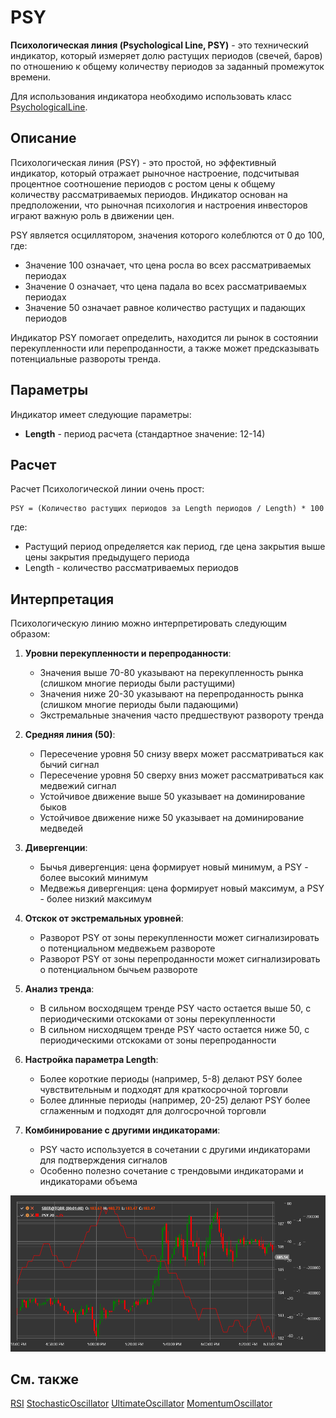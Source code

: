 # PSY

**Психологическая линия (Psychological Line, PSY)** - это технический индикатор, который измеряет долю растущих периодов (свечей, баров) по отношению к общему количеству периодов за заданный промежуток времени.

Для использования индикатора необходимо использовать класс [PsychologicalLine](xref:StockSharp.Algo.Indicators.PsychologicalLine).

## Описание

Психологическая линия (PSY) - это простой, но эффективный индикатор, который отражает рыночное настроение, подсчитывая процентное соотношение периодов с ростом цены к общему количеству рассматриваемых периодов. Индикатор основан на предположении, что рыночная психология и настроения инвесторов играют важную роль в движении цен.

PSY является осциллятором, значения которого колеблются от 0 до 100, где:
- Значение 100 означает, что цена росла во всех рассматриваемых периодах
- Значение 0 означает, что цена падала во всех рассматриваемых периодах
- Значение 50 означает равное количество растущих и падающих периодов

Индикатор PSY помогает определить, находится ли рынок в состоянии перекупленности или перепроданности, а также может предсказывать потенциальные развороты тренда.

## Параметры

Индикатор имеет следующие параметры:
- **Length** - период расчета (стандартное значение: 12-14)

## Расчет

Расчет Психологической линии очень прост:

```
PSY = (Количество растущих периодов за Length периодов / Length) * 100
```

где:
- Растущий период определяется как период, где цена закрытия выше цены закрытия предыдущего периода
- Length - количество рассматриваемых периодов

## Интерпретация

Психологическую линию можно интерпретировать следующим образом:

1. **Уровни перекупленности и перепроданности**:
   - Значения выше 70-80 указывают на перекупленность рынка (слишком многие периоды были растущими)
   - Значения ниже 20-30 указывают на перепроданность рынка (слишком многие периоды были падающими)
   - Экстремальные значения часто предшествуют развороту тренда

2. **Средняя линия (50)**:
   - Пересечение уровня 50 снизу вверх может рассматриваться как бычий сигнал
   - Пересечение уровня 50 сверху вниз может рассматриваться как медвежий сигнал
   - Устойчивое движение выше 50 указывает на доминирование быков
   - Устойчивое движение ниже 50 указывает на доминирование медведей

3. **Дивергенции**:
   - Бычья дивергенция: цена формирует новый минимум, а PSY - более высокий минимум
   - Медвежья дивергенция: цена формирует новый максимум, а PSY - более низкий максимум

4. **Отскок от экстремальных уровней**:
   - Разворот PSY от зоны перекупленности может сигнализировать о потенциальном медвежьем развороте
   - Разворот PSY от зоны перепроданности может сигнализировать о потенциальном бычьем развороте

5. **Анализ тренда**:
   - В сильном восходящем тренде PSY часто остается выше 50, с периодическими отскоками от зоны перекупленности
   - В сильном нисходящем тренде PSY часто остается ниже 50, с периодическими отскоками от зоны перепроданности

6. **Настройка параметра Length**:
   - Более короткие периоды (например, 5-8) делают PSY более чувствительным и подходят для краткосрочной торговли
   - Более длинные периоды (например, 20-25) делают PSY более сглаженным и подходят для долгосрочной торговли

7. **Комбинирование с другими индикаторами**:
   - PSY часто используется в сочетании с другими индикаторами для подтверждения сигналов
   - Особенно полезно сочетание с трендовыми индикаторами и индикаторами объема

![indicator_psychological_line](../../../../images/indicator_psychological_line.png)

## См. также

[RSI](rsi.md)
[StochasticOscillator](stochastic_oscillator.md)
[UltimateOscillator](uo.md)
[MomentumOscillator](momentum.md)